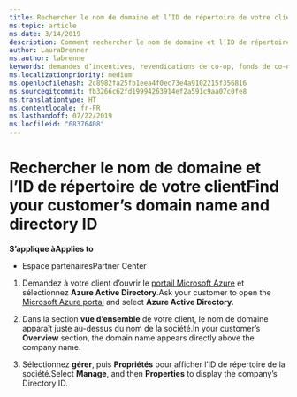 ```yaml
---
title: Rechercher le nom de domaine et l’ID de répertoire de votre client | Espace partenaires
ms.topic: article
ms.date: 3/14/2019
description: Comment rechercher le nom de domaine et l’ID de répertoire de votre client lors de l’envoi d’une revendication
author: LauraBrenner
ms.author: labrenne
keywords: demandes d’incentives, revendications de co-op, fonds de co-op, OSA, ISV, Association du chiffre d’affaires, nom de domaine, ID de répertoire
ms.localizationpriority: medium
ms.openlocfilehash: 2c8982fa25fb1eea4f0ec73e4a9102215f356816
ms.sourcegitcommit: fb3266c62fd19994263914ef2a591c9aa07c0fe8
ms.translationtype: HT
ms.contentlocale: fr-FR
ms.lasthandoff: 07/22/2019
ms.locfileid: "68376408"
---
```

# <a name="find-your-customers-domain-name-and-directory-id"></a><span data-ttu-id="4a5fd-104">Rechercher le nom de domaine et l’ID de répertoire de votre client</span><span class="sxs-lookup"><span data-stu-id="4a5fd-104">Find your customer’s domain name and directory ID</span></span>

<span data-ttu-id="4a5fd-105">**S’applique à**</span><span class="sxs-lookup"><span data-stu-id="4a5fd-105">**Applies to**</span></span>

-  <span data-ttu-id="4a5fd-106">Espace partenaires</span><span class="sxs-lookup"><span data-stu-id="4a5fd-106">Partner Center</span></span>

1.  <span data-ttu-id="4a5fd-107">Demandez à votre client d’ouvrir le [portail Microsoft Azure](https://ms.portal.azure.com/#home) et sélectionnez **Azure Active Directory**.</span><span class="sxs-lookup"><span data-stu-id="4a5fd-107">Ask your customer to open the [Microsoft Azure portal](https://ms.portal.azure.com/#home) and select **Azure Active Directory**.</span></span> 

2.  <span data-ttu-id="4a5fd-108">Dans la section **vue d’ensemble** de votre client, le nom de domaine apparaît juste au-dessus du nom de la société.</span><span class="sxs-lookup"><span data-stu-id="4a5fd-108">In your customer’s **Overview** section, the domain name appears directly above the company name.</span></span>  

3.  <span data-ttu-id="4a5fd-109">Sélectionnez **gérer**, puis **Propriétés** pour afficher l’ID de répertoire de la société.</span><span class="sxs-lookup"><span data-stu-id="4a5fd-109">Select **Manage**, and then **Properties** to display the company’s Directory ID.</span></span>
